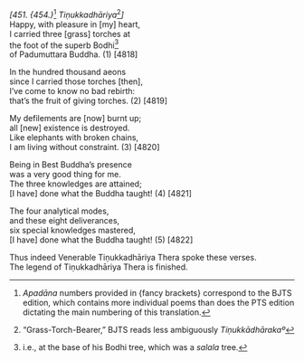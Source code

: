 *\[451. {454.}*[^1] *Tiṇukkadhāriya*[^2]*\]*  
Happy, with pleasure in \[my\] heart,  
I carried three \[grass\] torches at  
the foot of the superb Bodhi[^3]  
of Padumuttara Buddha. (1) \[4818\]

In the hundred thousand aeons  
since I carried those torches \[then\],  
I’ve come to know no bad rebirth:  
that’s the fruit of giving torches. (2) \[4819\]

My defilements are \[now\] burnt up;  
all \[new\] existence is destroyed.  
Like elephants with broken chains,  
I am living without constraint. (3) \[4820\]

Being in Best Buddha’s presence  
was a very good thing for me.  
The three knowledges are attained;  
\[I have\] done what the Buddha taught! (4) \[4821\]

The four analytical modes,  
and these eight deliverances,  
six special knowledges mastered,  
\[I have\] done what the Buddha taught! (5) \[4822\]

Thus indeed Venerable Tiṇukkadhāriya Thera spoke these verses.  
The legend of Tiṇukkadhāriya Thera is finished.

[^1]: *Apadāna* numbers provided in {fancy brackets} correspond to the BJTS edition, which contains more individual poems than does the PTS edition dictating the main numbering of this translation.

[^2]: “Grass-Torch-Bearer,” BJTS reads less ambiguously *Tiṇukkādhārakaº*

[^3]: i.e., at the base of his Bodhi tree, which was a *salala* tree.
